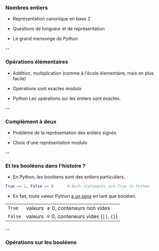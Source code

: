 ### Nombres entiers

- Représentation canonique en base 2

- Questions de longueur et de représentation

- Le grand mensonge de Python

--
### Opérations élémentaires

- Addition, multiplication (comme à l'école élementaire, mais en plus facile)

- Opérations sont exactes modulo

- <span class="label">Python</span> Les opérations sur les entiers
  sont exactes.

--

### Complément à deux

- Problème de la représentation des entiers signés

- Choix d'une représentation modulo

--

### Et les booléens dans l'histoire ?

- En Python, les booléens sont des entiers particuliers.

```python
True == 1, False == 0      # Both statements are True in Python
```

- En fait, toute valeur Python [a un sens](https://docs.python.org/3.7/library/stdtypes.html#truth-value-testing) en tant que booléen.

|||
|--|--|
|`True`|valeurs $\neq 0$, conteneurs non vides|
|`False`|valeurs $\equiv 0$, conteneurs vides (`[]`, `{}`)|

--

### Opérations sur les booléens